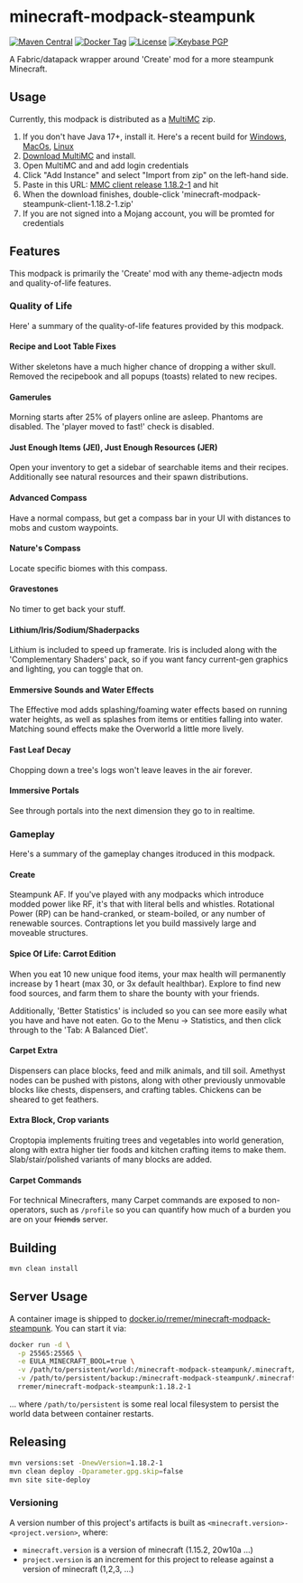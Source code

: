 # minecraft-modpack-steampunk

[![Maven Central](https://img.shields.io/maven-central/v/com.github.rremer/minecraft-modpack-steampunk?versionPrefix=1.18.2-1)](https://search.maven.org/artifact/com.github.rremer/minecraft-modpack-steampunk-client/1.18.2-1/jar)
[![Docker Tag](https://img.shields.io/docker/v/rremer/minecraft-modpack-steampunk/1.18.2-1?label=docker)](https://hub.docker.com/repository/docker/rremer/minecraft-modpack-steampunk/general)
[![License](https://img.shields.io/github/license/rremer/minecraft-modpack-steampunk)](https://opensource.org/licenses/MIT)
[![Keybase PGP](https://img.shields.io/keybase/pgp/rremer)](https://keybase.io/rremer/pgp_keys.asc)

A Fabric/datapack wrapper around 'Create' mod for a more steampunk Minecraft.

## Usage

Currently, this modpack is distributed as a [MultiMC] zip.

1. If you don't have Java 17+, install it. Here's a recent build for [Windows](https://cdn.azul.com/zulu/bin/zulu17.38.21-ca-jdk17.0.5-win_x64.msi), [MacOs](https://cdn.azul.com/zulu/bin/zulu17.38.21-ca-jdk17.0.5-macosx_x64.dmg), [Linux](https://www.azul.com/downloads/?version=java-17-lts&os=linux&architecture=x86-64-bit&package=jdk)
2. [Download MultiMC] and install.
3. Open MultiMC and and add login credentials
4. Click "Add Instance" and select "Import from zip" on the left-hand side.
5. Paste in this URL: [MMC client release 1.18.2-1] and hit <Enter> 
6. When the download finishes, double-click 'minecraft-modpack-steampunk-client-1.18.2-1.zip'
7. If you are not signed into a Mojang account, you will be promted for credentials

## Features

This modpack is primarily the 'Create' mod with any theme-adjectn mods and quality-of-life features.

### Quality of Life

Here' a summary of the quality-of-life features provided by this modpack.

#### Recipe and Loot Table Fixes

Wither skeletons have a much higher chance of dropping a wither skull. Removed the recipebook and all popups (toasts) related to new recipes.

#### Gamerules

Morning starts after 25% of players online are asleep. Phantoms are disabled. The 'player moved to fast!' check is disabled.

#### Just Enough Items (JEI), Just Enough Resources (JER)

Open your inventory to get a sidebar of searchable items and their recipes. Additionally see natural resources and their spawn distributions.

#### Advanced Compass

Have a normal compass, but get a compass bar in your UI with distances to mobs and custom waypoints.

#### Nature's Compass

Locate specific biomes with this compass.

#### Gravestones

No timer to get back your stuff.

#### Lithium/Iris/Sodium/Shaderpacks

Lithium is included to speed up framerate. Iris is included along with the 'Complementary Shaders' pack, so if you want fancy current-gen graphics and lighting, you can toggle that on.

#### Emmersive Sounds and Water Effects

The Effective mod adds splashing/foaming water effects based on running water heights, as well as splashes from items or entities falling into water. Matching sound effects make the Overworld a little  more lively.

#### Fast Leaf Decay

Chopping down a tree's logs won't leave leaves in the air forever.

#### Immersive Portals

See through portals into the next dimension they go to in realtime.

### Gameplay

Here's a summary of the gameplay changes itroduced in this modpack.

#### Create

Steampunk AF. If you've played with any modpacks which introduce modded power like RF, it's that with literal bells and whistles. Rotational Power (RP) can be hand-cranked, or steam-boiled, or any number of renewable sources. Contraptions let you build massively large and moveable structures.

#### Spice Of Life: Carrot Edition

When you eat 10 new unique food items, your max health will permanently increase by 1 heart (max 30, or 3x default healthbar). Explore to find new food sources, and farm them to share the bounty with your friends.

Additionally, 'Better Statistics' is included so you can see more easily what you have and have not eaten. Go to the Menu -> Statistics, and then click through to the 'Tab: A Balanced Diet'.

#### Carpet Extra

Dispensers can place blocks, feed and milk animals, and till soil. Amethyst nodes can be pushed with pistons, along with other previously unmovable blocks like chests, dispensers, and crafting tables. Chickens can be sheared to get feathers.

#### Extra Block, Crop variants

Croptopia implements fruiting trees and vegetables into world generation, along with extra higher tier foods and kitchen crafting items to make them. Slab/stair/polished variants of many blocks are added.

#### Carpet Commands

For technical Minecrafters, many Carpet commands are exposed to non-operators, such as `/profile` so you can quantify how much of a burden you are on your ~~friends~~ server.


## Building

```sh
mvn clean install
```

## Server Usage

A container image is shipped to [docker.io/rremer/minecraft-modpack-steampunk]. You can start it via:
```sh
docker run -d \
  -p 25565:25565 \
  -e EULA_MINECRAFT_BOOL=true \
  -v /path/to/persistent/world:/minecraft-modpack-steampunk/.minecraft/world \
  -v /path/to/persistent/backup:/minecraft-modpack-steampunk/.minecraft/backup \
  rremer/minecraft-modpack-steampunk:1.18.2-1
```
... where ```/path/to/persistent``` is some real local filesystem to persist the world data between container restarts.


## Releasing

```sh
mvn versions:set -DnewVersion=1.18.2-1
mvn clean deploy -Dparameter.gpg.skip=false
mvn site site-deploy
```

### Versioning

A version number of this project's artifacts is built as ```<minecraft.version>-<project.version>```, where:
* ```minecraft.version``` is a version of minecraft (1.15.2, 20w10a ...)
* ```project.version``` is an increment for this project to release against a version of minecraft (1,2,3, ...)

[MultiMC]:https://multimc.org/
[Download MultiMC]:https://multimc.org/#Download
[MMC client release 1.18.2-1]:https://repo.maven.apache.org/maven2/com/github/rremer/minecraft-modpack-steampunk-client/1.18.2-1/minecraft-modpack-steampunk-client-1.18.2-1.zip
[docker.io/rremer/minecraft-modpack-steampunk]:https://hub.docker.com/r/rremer/minecraft-modpack-steampunk/tags
